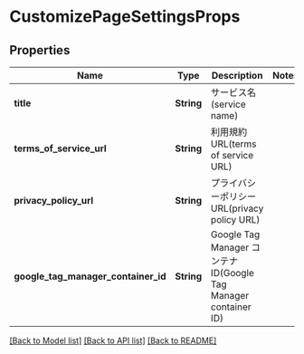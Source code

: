 # CustomizePageSettingsProps

## Properties

Name | Type | Description | Notes
------------ | ------------- | ------------- | -------------
**title** | **String** | サービス名(service name) | 
**terms_of_service_url** | **String** | 利用規約URL(terms of service URL) | 
**privacy_policy_url** | **String** | プライバシーポリシーURL(privacy policy URL) | 
**google_tag_manager_container_id** | **String** | Google Tag Manager コンテナ ID(Google Tag Manager container ID) | 

[[Back to Model list]](../README.md#documentation-for-models) [[Back to API list]](../README.md#documentation-for-api-endpoints) [[Back to README]](../README.md)



